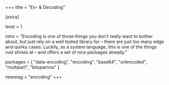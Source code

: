 +++
title = "En- & Decoding"

[extra]

level = 1

intro = "Encoding is one of those things you don't really want to bother about, but just rely on a well tested library for – there are just too many edge and quirky cases. Luckily, as a system language, this is one of the things rust shines at – and offers a set of nice packages already."

packages = [
  "data-encoding",
  "encoding",
  "base64",
  "urlencoded",
  "multipart",
  "bitsparrow"
]

newstag = "encoding"
+++
